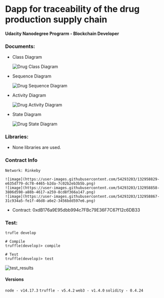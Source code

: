 # Dapp for traceability of the drug production supply chain
#### Udacity Nanodegree Prograrm - Blockchain Developer

### Documents:
  - Class Diagram
  
    ![Drug Class Diagram](https://user-images.githubusercontent.com/54293203/132936966-298504a5-4a0c-4392-8750-f4e2552eac1f.png)

  - Sequence Diagram
  
    ![Drug Sequence Diagram](https://user-images.githubusercontent.com/54293203/132936977-bb43136c-6b20-45de-aa50-4c34e1fcb911.png)

  - Activity Diagram
  
    ![Drug Activity Diagram](https://user-images.githubusercontent.com/54293203/132936991-7010e4bc-cbf2-4e22-a26c-6672327fb8c4.png)

  - State Diagram
  
    ![Drug State Diagram](https://user-images.githubusercontent.com/54293203/132936992-32e035e8-8ed8-49fb-bf72-8b0bc1c55f31.png)


### Libraries:
  - None libraries are used.
### Contract Info
    Network: Rinkeby
    
    ![image](https://user-images.githubusercontent.com/54293203/132958829-e635d779-dc78-4465-b2da-7c02b2eb3b5b.png)
    ![image](https://user-images.githubusercontent.com/54293203/132958858-3806d598-a88b-4617-a259-8cd8f366a147.png)
    ![image](https://user-images.githubusercontent.com/54293203/132958867-31c934a5-fe1f-46d8-a6e2-3456bdd597e6.png) 

  - Contract: 0xdB176a9E95dbb994c7FBc79E36F7C67f12c6DB33

### Test: 
  ```
  trufle develop

  # Compile
  truffle(develop)> compile

  # Test
  truffle(develop)> test
  ```

![test_results](https://user-images.githubusercontent.com/54293203/132936949-5515af6a-3a39-4249-ad4c-504bab927045.png)

#### Versions
`node - v14.17.3`
`truffle - v5.4.2`
`web3 - v1.4.0` 
`solidity - 0.4.24` 


